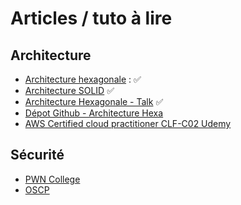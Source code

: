 # Articles / tuto à lire

## Architecture
* [Architecture hexagonale](https://blog.octo.com/architecture-hexagonale-trois-principes-et-un-exemple-dimplementation/) : ✅ 
* [Architecture SOLID](https://www.digitalocean.com/community/conceptual-articles/s-o-l-i-d-the-first-five-principles-of-object-oriented-design-fr#inversion-des-dependances) ✅ 
* [Architecture Hexagonale - Talk](https://www.youtube.com/watch?v=rjqE3B7nrJk&pp=ygUPYWZ1cCBmcmVkIGJsYW5j) ✅
* [Dépot Github - Architecture Hexa](https://github.com/blanc-frederic/demo-hexa)
* [AWS Certified cloud practitioner CLF-C02 Udemy](https://www.udemy.com/course/aws-certified-cloud-practitioner-new/)


## Sécurité 
* [PWN College](https://pwn.college/)
* [OSCP](https://www.offsec.com/courses/pen-200/)
